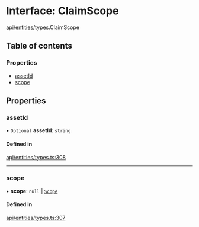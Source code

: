 # Interface: ClaimScope

[api/entities/types](../wiki/api.entities.types).ClaimScope

## Table of contents

### Properties

- [assetId](../wiki/api.entities.types.ClaimScope#assetid)
- [scope](../wiki/api.entities.types.ClaimScope#scope)

## Properties

### assetId

• `Optional` **assetId**: `string`

#### Defined in

[api/entities/types.ts:308](https://github.com/PolymeshAssociation/polymesh-sdk/blob/8a9e72221/src/api/entities/types.ts#L308)

___

### scope

• **scope**: ``null`` \| [`Scope`](../wiki/api.entities.types.Scope)

#### Defined in

[api/entities/types.ts:307](https://github.com/PolymeshAssociation/polymesh-sdk/blob/8a9e72221/src/api/entities/types.ts#L307)
